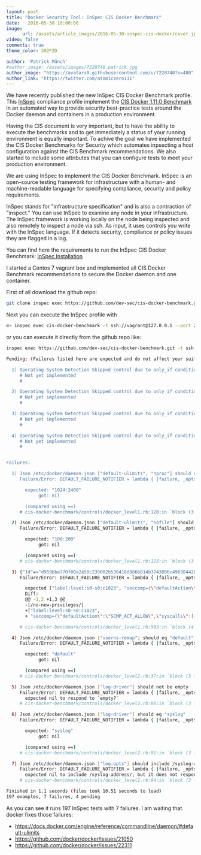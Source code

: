 ```yaml
---
layout: post
title: "Docker Security Tool: InSpec CIS Docker Benchmark"
date:   2016-05-30 10:00:00
image:
      url: /assets/article_images/2016-05-30-inspec-cis-docker/cover.jpeg
video: false
comments: true
theme_color: 302F2D

author: 'Patrick Münch'
#author_image: /assets/images/7220740.patrick.jpg
author_image: "https://avatars0.githubusercontent.com/u/7220740?s=400"
author_link: "https://twitter.com/atomiczero111"
---
```


We have recently published the new InSpec CIS Docker Benchmark profile. This [InSpec](https://github.com/chef/inspec) compliance profile implement the [CIS Docker 1.11.0 Benchmark](https://benchmarks.cisecurity.org/tools2/docker/CIS_Docker_1.11.0_Benchmark_v1.0.0.pdf) in an automated way to provide security best-practice tests around the Docker daemon and containers in a production environment.

Having the CIS document is very important, but to have the ability to execute the benchmarks and to get immediately a status of your running environment is equally important. To achive the goal we have implemented the CIS Docker Benchmarks for Security which automates inpsecting a host configuration against the CIS Benchmark recommendations. We also started to include some attributes that you can configure tests to meet your production environment.

We are using InSpec to implement the CIS Docker Benchmark. InSpec is an open-source testing framework for infrastructure with a human- and machine-readable language for specifying compliance, security and policy requirements.

InSpec stands for "infrastructure specification" and is also a contraction of "inspect." You can use InSpec to examine any node in your infrastructure. The InSpec framework is working locally on the node being inspected and also remotely to inspect a node via ssh. As input, it uses controls you write with the InSpec language. If it detects security, compliance or policy issues they are flagged in a log.

You can find here the requirements to run the InSpec CIS Docker Benchmark: [InSpec Installation](https://github.com/chef/inspec#installation)

I started a Centos 7 vagrant box and implemented all CIS Docker Benchmark recommendations to secure the Docker daemon and one container.

First of all download the github repo:

```bash
git clone inspec exec https://github.com/dev-sec/cis-docker-benchmark.git -t ssh://vagrant@127.0.0.1 --port 2222 --key-files vm_docker/.vagrant/machines/centos7/virtualbox/private_key --sud
```

Next you can execute the InSpec profile with


```bash
∅> inspec exec cis-docker-benchmark -t ssh://vagrant@127.0.0.1 --port 2222 --key-files vm_docker/.vagrant/machines/centos7/virtualbox/private_key --sudo
```
or you can execute it directly from the github repo like:

```bash
inspec exec https://github.com/dev-sec/cis-docker-benchmark.git -t ssh://vagrant@127.0.0.1 --port 2222 --key-files vm_docker/.vagrant/machines/centos7/virtualbox/private_key --sud
```

```bash
Pending: (Failures listed here are expected and do not affect your suite's status)

  1) Operating System Detection Skipped control due to only_if condition.                                                                                                                       
     # Not yet implemented
     #

  2) Operating System Detection Skipped control due to only_if condition.                                                                                                                       
     # Not yet implemented
     #

  3) Operating System Detection Skipped control due to only_if condition.                                                                                                                       
     # Not yet implemented
     #

  4) Operating System Detection Skipped control due to only_if condition.                                                                                                                       
     # Not yet implemented
     #


Failures:

  1) Json /etc/docker/daemon.json ["default-ulimits", "nproc"] should eq "1024:2408"
     Failure/Error: DEFAULT_FAILURE_NOTIFIER = lambda { |failure, _opts| raise failure }

       expected: "1024:2408"
            got: nil

       (compared using ==)
     # cis-docker-benchmark/controls/docker_level1.rb:120:in `block (3 levels) in load'

  2) Json /etc/docker/daemon.json ["default-ulimits", "nofile"] should eq "100:200"
     Failure/Error: DEFAULT_FAILURE_NOTIFIER = lambda { |failure, _opts| raise failure }

       expected: "100:200"
            got: nil

       (compared using ==)
     # cis-docker-benchmark/controls/docker_level1.rb:123:in `block (3 levels) in load'

  3) {"Id"=>"d959bba770f00a2a58c235002b530418d886b814b3743806c49838442b11106d", "Created"=>"2016-05-30T07:31:58.879644757Z", "Path"=>"/bin/bash", "Args"=>["-c", "while true; do echo hello world; sleep 1; done"], "State"=>{"Status"=>"running", "Running"=>true, "Paused"=>false, "Restarting"=>false, "OOMKilled"=>false, "Dead"=>false, "Pid"=>21019, "ExitCode"=>0, "Error"=>"", "StartedAt"=>"2016-05-30T07:31:59.183990208Z", "FinishedAt"=>"0001-01-01T00:00:00Z"}, "Image"=>"sha256:26bb67a2a5908b2c9858a69be0160f4610ddfb956b775f975e748ee85736b417", "ResolvConfPath"=>"/var/lib/docker/containers/d959bba770f00a2a58c235002b530418d886b814b3743806c49838442b11106d/resolv.conf", "HostnamePath"=>"/var/lib/docker/containers/d959bba770f00a2a58c235002b530418d886b814b3743806c49838442b11106d/hostname", "HostsPath"=>"/var/lib/docker/containers/d959bba770f00a2a58c235002b530418d886b814b3743806c49838442b11106d/hosts", "LogPath"=>"/var/lib/docker/containers/d959bba770f00a2a58c235002b530418d886b814b3743806c49838442b11106d/d959bba770f00a2a58c235002b530418d886b814b3743806c49838442b11106d-json.log", "Name"=>"/ubuntu-test", "RestartCount"=>0, "Driver"=>"devicemapper", "MountLabel"=>"system_u:object_r:svirt_sandbox_file_t:s0-s0:c1023", "ProcessLabel"=>"system_u:system_r:svirt_lxc_net_t:s0-s0:c1023", "AppArmorProfile"=>"", "ExecIDs"=>nil, "HostConfig"=>{"Binds"=>["/tmp:/test"], "ContainerIDFile"=>"", "LogConfig"=>{"Type"=>"json-file", "Config"=>nil}, "NetworkMode"=>"default", "PortBindings"=>{"23/tcp"=>[{"HostIp"=>"172.17.0.1", "HostPort"=>"2222"}]}, "RestartPolicy"=>{"Name"=>"on-failure", "MaximumRetryCount"=>5}, "AutoRemove"=>false, "VolumeDriver"=>"", "VolumesFrom"=>nil, "CapAdd"=>nil, "CapDrop"=>["all"], "Dns"=>[], "DnsOptions"=>[], "DnsSearch"=>[], "ExtraHosts"=>nil, "GroupAdd"=>nil, "IpcMode"=>"", "Cgroup"=>"", "Links"=>nil, "OomScoreAdj"=>0, "PidMode"=>"", "Privileged"=>false, "PublishAllPorts"=>false, "ReadonlyRootfs"=>true, "SecurityOpt"=>["label:level:s0-s0:c1023", "seccomp={\"defaultAction\":\"SCMP_ACT_ALLOW\",\"syscalls\":[{\"name\":\"mkdir\",\"action\":\"SCMP_ACT_ERRNO\",\"args\":[]},{\"name\":\"chown\",\"action\":\"SCMP_ACT_ERRNO\",\"args\":[]}]}"], "StorageOpt"=>nil, "UTSMode"=>"", "UsernsMode"=>"", "ShmSize"=>67108864, "ConsoleSize"=>[0, 0], "Isolation"=>"", "CpuShares"=>512, "Memory"=>268435456, "CgroupParent"=>"", "BlkioWeight"=>0, "BlkioWeightDevice"=>nil, "BlkioDeviceReadBps"=>nil, "BlkioDeviceWriteBps"=>nil, "BlkioDeviceReadIOps"=>nil, "BlkioDeviceWriteIOps"=>nil, "CpuPeriod"=>0, "CpuQuota"=>0, "CpusetCpus"=>"", "CpusetMems"=>"", "Devices"=>[], "DiskQuota"=>0, "KernelMemory"=>0, "MemoryReservation"=>0, "MemorySwap"=>536870912, "MemorySwappiness"=>-1, "OomKillDisable"=>false, "PidsLimit"=>0, "Ulimits"=>nil, "CpuCount"=>0, "CpuPercent"=>0, "BlkioIOps"=>0, "BlkioBps"=>0, "SandboxSize"=>0}, "GraphDriver"=>{"Name"=>"devicemapper", "Data"=>{"DeviceId"=>"61", "DeviceName"=>"docker-8:17-311297-1b14cce13804c1db6d55a208a92cface12ff89cca4916f01e4199a776019fad8", "DeviceSize"=>"10737418240"}}, "Mounts"=>[{"Source"=>"/tmp", "Destination"=>"/test", "Mode"=>"", "RW"=>true, "Propagation"=>"rprivate"}], "Config"=>{"Hostname"=>"d959bba770f0", "Domainname"=>"", "User"=>"ubuntu", "AttachStdin"=>false, "AttachStdout"=>false, "AttachStderr"=>false, "ExposedPorts"=>{"23/tcp"=>{}}, "Tty"=>false, "OpenStdin"=>false, "StdinOnce"=>false, "Env"=>["PATH=/usr/local/sbin:/usr/local/bin:/usr/sbin:/usr/bin:/sbin:/bin"], "Cmd"=>["/bin/bash", "-c", "while true; do echo hello world; sleep 1; done"], "Image"=>"ubuntu-test:latest", "Volumes"=>nil, "WorkingDir"=>"", "Entrypoint"=>nil, "OnBuild"=>nil, "Labels"=>{}}, "NetworkSettings"=>{"Bridge"=>"", "SandboxID"=>"a5a927291513b5d6a8910463bc7ea7242339a6f20e0cdee29325dc83bdc4cf29", "HairpinMode"=>false, "LinkLocalIPv6Address"=>"", "LinkLocalIPv6PrefixLen"=>0, "Ports"=>{"23/tcp"=>[{"HostIp"=>"172.17.0.1", "HostPort"=>"2222"}]}, "SandboxKey"=>"/var/run/docker/netns/a5a927291513", "SecondaryIPAddresses"=>nil, "SecondaryIPv6Addresses"=>nil, "EndpointID"=>"f1f27a98c24c57e4caba3010259d5c0a4e35ad6c01203136e68cb7563eca1b56", "Gateway"=>"172.17.0.1", "GlobalIPv6Address"=>"", "GlobalIPv6PrefixLen"=>0, "IPAddress"=>"172.17.0.2", "IPPrefixLen"=>16, "IPv6Gateway"=>"", "MacAddress"=>"02:42:ac:11:00:02", "Networks"=>{"bridge"=>{"IPAMConfig"=>nil, "Links"=>nil, "Aliases"=>nil, "NetworkID"=>"d3c5d5da0b0c8d7a5567659635889697272219770d4a71554daed671526fb3b3", "EndpointID"=>"f1f27a98c24c57e4caba3010259d5c0a4e35ad6c01203136e68cb7563eca1b56", "Gateway"=>"172.17.0.1", "IPAddress"=>"172.17.0.2", "IPPrefixLen"=>16, "IPv6Gateway"=>"", "GlobalIPv6Address"=>"", "GlobalIPv6PrefixLen"=>0, "MacAddress"=>"02:42:ac:11:00:02"}}}} ["HostConfig", "SecurityOpt"] should include /no-new-privileges/
     Failure/Error: DEFAULT_FAILURE_NOTIFIER = lambda { |failure, _opts| raise failure }

       expected ["label:level:s0-s0:c1023", "seccomp={\"defaultAction\":\"SCMP_ACT_ALLOW\",\"syscalls\":[{\"name\":\"mkdir\",\"action\":\"SCMP_ACT_ERRNO\",\"args\":[]},{\"name\":\"chown\",\"action\":\"SCMP_ACT_ERRNO\",\"args\":[]}]}"] to include /no-new-privileges/                                                                                                                       
       Diff:
       @@ -1,2 +1,3 @@
       -[/no-new-privileges/]
       +["label:level:s0-s0:c1023",
       + "seccomp={\"defaultAction\":\"SCMP_ACT_ALLOW\",\"syscalls\":[{\"name\":\"mkdir\",\"action\":\"SCMP_ACT_ERRNO\",\"args\":[]},{\"name\":\"chown\",\"action\":\"SCMP_ACT_ERRNO\",\"args\":[]}]}"]                                                                                                                                                                                         

     # cis-docker-benchmark/controls/docker_level1.rb:903:in `block (4 levels) in load'

  4) Json /etc/docker/daemon.json ["userns-remap"] should eq "default"
     Failure/Error: DEFAULT_FAILURE_NOTIFIER = lambda { |failure, _opts| raise failure }

       expected: "default"
            got: nil

       (compared using ==)
     # cis-docker-benchmark/controls/docker_level2.rb:37:in `block (3 levels) in load'

  5) Json /etc/docker/daemon.json ["log-driver"] should not be empty
     Failure/Error: DEFAULT_FAILURE_NOTIFIER = lambda { |failure, _opts| raise failure }
       expected nil to respond to `empty?`
     # cis-docker-benchmark/controls/docker_level2.rb:88:in `block (3 levels) in load'

  6) Json /etc/docker/daemon.json ["log-driver"] should eq "syslog"
     Failure/Error: DEFAULT_FAILURE_NOTIFIER = lambda { |failure, _opts| raise failure }

       expected: "syslog"
            got: nil

       (compared using ==)
     # cis-docker-benchmark/controls/docker_level2.rb:91:in `block (3 levels) in load'

  7) Json /etc/docker/daemon.json ["log-opts"] should include /syslog-address/
     Failure/Error: DEFAULT_FAILURE_NOTIFIER = lambda { |failure, _opts| raise failure }
       expected nil to include /syslog-address/, but it does not respond to `include?`
     # cis-docker-benchmark/controls/docker_level2.rb:94:in `block (3 levels) in load'

Finished in 1.1 seconds (files took 10.51 seconds to load)
197 examples, 7 failures, 4 pending
```

As you can see it runs 197 InSpec tests with 7 failures. I am waiting that docker fixes those failures:

- https://docs.docker.com/engine/reference/commandline/daemon/#default-ulimits
- https://github.com/docker/docker/issues/21050
- https://github.com/docker/docker/issues/22311
